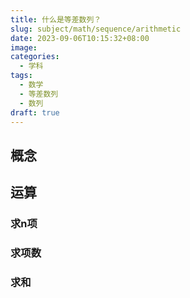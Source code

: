 ```yaml
---
title: 什么是等差数列？
slug: subject/math/sequence/arithmetic
date: 2023-09-06T10:15:32+08:00
image: 
categories:
  - 学科
tags:
  - 数学
  - 等差数列
  - 数列
draft: true
---
```

## 概念

## 运算
### 求n项
### 求项数
### 求和
